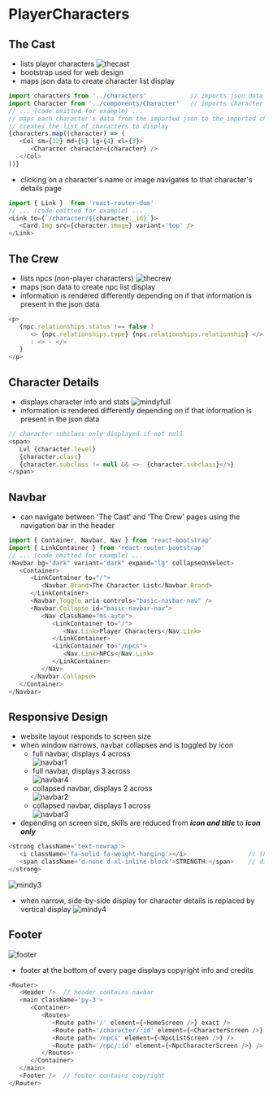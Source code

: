 # PlayerCharacters


## The Cast
- lists player characters
![thecast](https://user-images.githubusercontent.com/47723396/184944208-5b5ba222-2c49-433e-9c02-92d41e357d91.JPG)
- bootstrap used for web design
- maps json data to create character list display
```js
import characters from '../characters'            // imports json data
import Character from '../components/Character'   // imports character component
// ... (code omitted for example) ...
// maps each character's data from the imported json to the imported character component
// creates the list of characters to display
{characters.map((character) => (
   <Col sm={12} md={6} lg={4} xl={3}>
      <Character character={character} />
   </Col>
))}
```
- clicking on a character's name or image navigates to that character's details page
```js
import { Link }  from 'react-router-dom'
// ... (code omitted for example) ...
<Link to={`/character/${character._id}`}>
   <Card.Img src={character.image} variant='top' />
</Link>
```

## The Crew
- lists npcs (non-player characters)
![thecrew](https://user-images.githubusercontent.com/47723396/184944022-c35ae0d7-50ac-4fe2-853c-113d66fd3614.JPG)   
- maps json data to create npc list display
- information is rendered differently depending on if that information is present in the json data
```js
<p>
   {npc.relationships.status !== false ? 
      <> {npc.relationships.type} {npc.relationships.relationship} </>
      : <> - </>
   }
</p>
```

## Character Details
- displays character info and stats
![mindyfull](https://user-images.githubusercontent.com/47723396/184939321-8c0f8c33-65dd-4da1-8030-84b7e2044567.JPG)
- information is rendered differently depending on if that information is present in the json data
```js
// character subclass only displayed if not null
<span>
   Lvl {character.level} 
   {character.class} 
   {character.subclass != null && <>- {character.subclass}</>}
</span>
```

## Navbar
- can navigate between 'The Cast' and 'The Crew' pages using the navigation bar in the header
```js
import { Container, Navbar, Nav } from 'react-bootstrap'
import { LinkContainer } from 'react-router-bootstrap'
// ... (code omitted for example) ...
<Navbar bg="dark" variant="dark" expand="lg" collapseOnSelect>
   <Container>
      <LinkContainer to="/">
         <Navbar.Brand>The Character List</Navbar.Brand>
      </LinkContainer>
      <Navbar.Toggle aria-controls="basic-navbar-nav" />
      <Navbar.Collapse id="basic-navbar-nav">
         <Nav className="ms-auto">
            <LinkContainer to="/">
               <Nav.Link>Player Characters</Nav.Link>
            </LinkContainer>
            <LinkContainer to="/npcs">
               <Nav.Link>NPCs</Nav.Link>
            </LinkContainer>
         </Nav>
      </Navbar.Collapse>
   </Container>
</Navbar>
```

## Responsive Design
- website layout responds to screen size
- when window narrows, navbar collapses and is toggled by icon   
  * full navbar, displays 4 across   
![navbar1](https://user-images.githubusercontent.com/47723396/184942060-f50f7025-86ee-4983-adf1-2c8dea64e044.JPG)   
  * full navbar, displays 3 across   
![navbar4](https://user-images.githubusercontent.com/47723396/184943632-a9ff4aac-ddfd-4c40-ac3c-69eba9f732b3.JPG)   
  * collapsed navbar, displays 2 across   
![navbar2](https://user-images.githubusercontent.com/47723396/184942067-271498e1-7061-4f0b-987c-d55e43a75356.JPG)   
  * collapsed navbar, displays 1 across   
![navbar3](https://user-images.githubusercontent.com/47723396/184942077-cc3dabb1-0116-43a7-9e89-89e3028c94c1.JPG)   
- depending on screen size, skills are reduced from ***icon and title*** to ***icon only***
```js
<strong className='text-nowrap'>
   <i className='fa-solid fa-weight-hanging'></i>                 // (Font Awesome icon)
   <span className='d-none d-xl-inline-block'>STRENGTH:</span>    // displays only on xl (bootstrap)
</strong>
```
![mindy3](https://user-images.githubusercontent.com/47723396/184939889-9d7f00bd-2dcf-4dbf-b22f-17a7e16eb543.JPG)
- when narrow, side-by-side display for character details is replaced by vertical display
![mindy4](https://user-images.githubusercontent.com/47723396/184939899-46098359-f627-44f4-8bf2-87ab80fff50c.JPG)

## Footer
![footer](https://user-images.githubusercontent.com/47723396/184943358-eee4608b-3183-4d8f-9260-3d376dbb2ef6.JPG)
- footer at the bottom of every page displays copyright info and credits
```js
<Router>
   <Header />  // header contains navbar
   <main className='py-3'>
      <Container>
         <Routes>
            <Route path='/' element={<HomeScreen />} exact />
            <Route path='/character/:id' element={<CharacterScreen />} />
            <Route path='/npcs' element={<NpcListScreen />} />
            <Route path='/npc/:id' element={<NpcCharacterScreen />} />
         </Routes>
      </Container>
   </main>
   <Footer />  // footer contains copyright
</Router>
```
